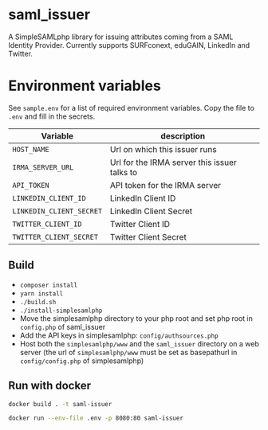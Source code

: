 # saml_issuer

A SimpleSAMLphp library for issuing attributes coming from a SAML Identity Provider.
Currently supports SURFconext, eduGAIN, LinkedIn and Twitter.

# Environment variables
See `sample.env` for a list of required environment variables. Copy the file to `.env` and fill in the secrets.

| Variable | description |
| --- | --- |
| `HOST_NAME` | Url on which this issuer runs |
| `IRMA_SERVER_URL` | Url for the IRMA server this issuer talks to |
| `API_TOKEN` | API token for the IRMA server |
| `LINKEDIN_CLIENT_ID` | LinkedIn Client ID |
| `LINKEDIN_CLIENT_SECRET` | LinkedIn Client Secret |
| `TWITTER_CLIENT_ID` | Twitter Client ID |
| `TWITTER_CLIENT_SECRET` | Twitter Client Secret |

## Build
 * `composer install`
 * `yarn install`
 * `./build.sh`
 * `./install-simplesamlphp`
 * Move the simplesamlphp directory to your php root and set php root in `config.php` of saml_issuer
 * Add the API keys in simplesamlphp: `config/authsources.php`
 * Host both the `simplesamlphp/www` and the `saml_issuer` directory on a web server
   (the url of `simplesamlphp/www` must be set as basepathurl in `config/config.php` of simplesamlphp)

## Run with docker
```bash
docker build . -t saml-issuer
```

```bash
docker run --env-file .env -p 8080:80 saml-issuer
```
